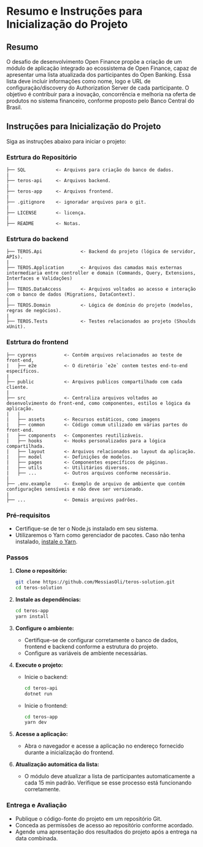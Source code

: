 # Resumo e Instruções para Inicialização do Projeto

## Resumo

O desafio de desenvolvimento Open Finance propõe a criação de um módulo de aplicação integrado ao ecossistema de Open Finance, capaz de apresentar uma lista atualizada dos participantes do Open Banking. Essa lista deve incluir informações como nome, logo e URL de configuração/discovery do Authorization Server de cada participante. O objetivo é contribuir para a inovação, concorrência e melhoria na oferta de produtos no sistema financeiro, conforme proposto pelo Banco Central do Brasil.

## Instruções para Inicialização do Projeto

Siga as instruções abaixo para iniciar o projeto:

### Estrtura do Repositório

```
├── SQL           <- Arquivos para criação do banco de dados.
|
├── teros-api     <- Arquivos backend.
|
├── teros-app     <- Arquivos frontend.
|
├── .gitignore    <- ignoradar arquivos para o git.
|
├── LICENSE       <- licença.
|
├── README        <- Notas.
```

### Estrtura do backend

```
├── TEROS.Api              <- Backend do projeto (lógica de servidor, APIs).
|
├── TEROS.Application      <- Arquivos das camadas mais externas intermediaria entre controller e domain (Commands, Query, Extensions, Interfaces e Validações)
|
├── TEROS.DataAccess       <- Arquivos voltados ao acesso e interação com o banco de dados (Migrations, DataContext).
|
├── TEROS.Domain           <- Lógica de domínio do projeto (modelos, regras de negócios).
|
├── TEROS.Tests            <- Testes relacionados ao projeto (Shoulds xUnit).
```

### Estrtura do frontend

```
├── cypress          <- Contém arquivos relacionados ao teste de front-end, 
|   ├── e2e          <- O diretório `e2e` contem testes end-to-end específicos.
|
├── public           <- Arquivos publicos compartilhado com cada cliente.
|
├── src              <- Centraliza arquivos voltados ao desenvolvimento do front-end, como componentes, estilos e lógica da aplicação. 
|   |
|   ├── assets       <- Recursos estáticos, como imagens
|   ├── common       <- Código comum utilizado em várias partes do front-end.
|   ├── components   <- Componentes reutilizáveis.
|   ├── hooks        <- Hooks personalizados para a lógica compartilhada.
|   ├── layout       <- Arquivos relacionados ao layout da aplicação.
|   ├── model        <- Definições de modelos.
|   ├── pages        <- Componentes específicos de páginas.
|   ├── utils        <- Utilitários diversos.
|   ├── ...          <- Outros arquivos conforme necessário.
|   
├── .env.example     <- Exemplo de arquivo de ambiente que contém configurações sensíveis e não deve ser versionado. 
|
├── ...              <- Demais arquivos padrões.
```

### Pré-requisitos

- Certifique-se de ter o Node.js instalado em seu sistema.
- Utilizaremos o Yarn como gerenciador de pacotes. Caso não tenha instalado, [instale o Yarn](https://yarnpkg.com/getting-started/install).

### Passos

1. **Clone o repositório:**
   ```bash
   git clone https://github.com/MessiasOli/teros-solution.git
   cd teros-solution
   ```

2. **Instale as dependências:**
   ```bash
   cd teros-app
   yarn install
   ```

3. **Configure o ambiente:**
   - Certifique-se de configurar corretamente o banco de dados, frontend e backend conforme a estrutura do projeto.
   - Configure as variáveis de ambiente necessárias.

4. **Execute o projeto:**
   - Inicie o backend:
     ```bash
     cd teros-api
     dotnet run
     ```
   - Inicie o frontend:
     ```bash
     cd teros-app
     yarn dev
     ```

5. **Acesse a aplicação:**
   - Abra o navegador e acesse a aplicação no endereço fornecido durante a inicialização do frontend.

6. **Atualização automática da lista:**
   - O módulo deve atualizar a lista de participantes automaticamente a cada 15 min padrão. Verifique se esse processo está funcionando corretamente.

### Entrega e Avaliação

- Publique o código-fonte do projeto em um repositório Git.
- Conceda as permissões de acesso ao repositório conforme acordado.
- Agende uma apresentação dos resultados do projeto após a entrega na data combinada.
